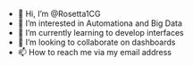 - 👋 Hi, I’m @Rosetta1CG
- 👀 I’m interested in Automationa and Big Data
- 🌱 I’m currently learning to develop interfaces
- 💞️ I’m looking to collaborate on dashboards
- 📫 How to reach me via my email address

<!---
Rosetta1CG/Rosetta1CG is a ✨ special ✨ repository because its `README.md` (this file) appears on your GitHub profile.
You can click the Preview link to take a look at your changes.
--->
